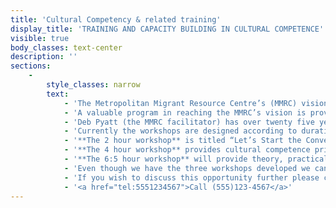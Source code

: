 ```yaml
---
title: 'Cultural Competency & related training'
display_title: 'TRAINING AND CAPACITY BUILDING IN CULTURAL COMPETENCE'
visible: true
body_classes: text-center
description: ''
sections:
    -
        style_classes: narrow
        text:
            - 'The Metropolitan Migrant Resource Centre’s (MMRC) vision is to ensure an inclusive and harmonious community that accepts and values migrants and their contributions, and in which migrants are active participants in Australian community life.'
            - 'A valuable program in reaching the MMRC’s vision is providing to service providers, which have a service agreement with the Department of Community Services, **free cultural competency training**. Community service providers which do not have a service agreement with the Department, but have a similar profile to those that do and work with MMRC’s target group (humanitarian entrants and other recently arrived migrants), may also be eligible and can check by contacting Deb Pyatt (see below). Currently, MMRC is offering three workshops which teach the basic principles of cultural competence through participative learning in improving awareness, attitude, knowledge and skills for people who service CaLD communities.'
            - 'Deb Pyatt (the MMRC facilitator) has over twenty five years’ experience working with CaLD clients and will facilitate open discussions and an opportunity to share skills, knowledge and issues that you may encounter in your professional field. '
            - 'Currently the workshops are designed according to duration.'
            - '**The 2 hour workshop** is titled “Let’s Start the Conversation about Cultural Competency”. This is designed for organisations that would like an introduction to the principles of cultural competency and introduce the concepts to all staff.'
            - '**The 4 hour workshop** provides cultural competence principals, is participative with interactive exercises and may involve cultural advisors and case studies.'
            - '**The 6:5 hour workshop** will provide theory, practical discussions, cultural advisors and participative learning and interactive exercises. Its basic objective will be determined through consultation with the CaLD service provider to ensure the needs of the organisation are met and the staff may develop the skills, attitude and knowledge to work effectively with their clients.'
            - 'Even though we have the three workshops developed we can arrange further variations.'
            - 'If you wish to discuss this opportunity further please contact: <p>[Deborah Pyatt](mailto:Deborah.Pyatt@mmrcwa.org.au) or phone on: 9345 5755</p>'
            - '<a href="tel:5551234567">Call (555)123-4567</a>'
---
```


